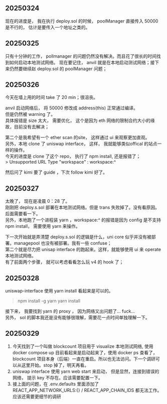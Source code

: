 
## 20250324

现在的进度是， 我在执行 deploy.sol 的时候， poolManager 直接传入 50000 是不行的， 估计是要传入一个地址之类的。

## 20250325
只有十分钟的工作， pollmanager 的问题仍然没有解决。而且花了很长的时间找到如何启动本地测试网络。 现在要记住， anvil 就是在本地启动测试网络；接下来仍然要继续赵 deploy.sol 的 poolManager 问题；


## 20250326


今天在墙上用的时间 take 了 20 min；很沮丧。

anvil 启动网络后， 将 50000 修改成 address(this) 正常通过编译。  
但是仍然被 warning 了。  
具体报错是 size 太大， 需要优化， 这个是因为 eth 网络的限制合约大小的缘故，目前没有去解决；  

第二个是我希望有一个 ether scan 的site， 这样通过 ui 来观察更加直观。  
另外，本地 clone 了 uniswap interface， 这样， 我就能够类似offical 的站点一样的操作。  
今天的进度是 clone 了这个 repo， 执行了 npm install, 还是报错了；  
    > Unsupported URL Type "workspace" : workspace:^

然后问了 kimi 要了 guide ，下次 follow kimi 好了。  


## 20250327

太晚了， 现在是凌晨 0：28 了。  
刚刚把 deploy.s.sol 部署在本地测试网络。但是 trans 失败掉了。没有看原因。后面需要看一下。  
另外，本地跑了一个进程装 yarn ，workspace:^ 的报错是因为 config 是不支持 npm install， 需要使用 yarn 来操作。  


下一次开始就是弄清楚 deploy.s.sol 的逻辑是什么，uni core 似乎并没有被部署。managepool 也没有被部署。我有一些 confuse；  
第二个就是尽力把 unisap interface 的跑起来。这样，就能够使用 ui 来 operate 本地测试网络。  
有了前面两个步骤， 就可以考虑看看怎么玩 v4 的 hook 了；  


## 20250328

uniswap-interface 使用 yarn install 看起来是可以的。  
> npm install -g yarn
> yarn install

接下来， 我要找到 yarn 的 proxy ， 因为网络又出问题了... fuck...  
另外， sol 的脚本我还是没有能够很理解，需要花一点时间单独理解一下。  



## 20250329


1. 今天找到了一个叫做 blockcount 项目用于 visualize 本地测试网络, 使用 docker compose up 目前看起来是启动起来了，使用 docker ps 查看了， blockcount 项目本身（后端）一直在重启。所以也无法访问。下一个调研可以从这里开始。stop 掉了，明天再看。
2. uniswap interface 使用 yarn web start 来启动， 但是显然，连接到错误的网络， 提示 key 不存在。应该需要配置一下。
3. 接上面的问题，在 .env.defaults 里面添加了 REACT\_APP\_NETWORK\_URLS:{} / REACT\_APP\_CHAIN\_IDS 都无法工作。应该还需要更细节的调研
